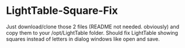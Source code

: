 # LightTable-Square-Fix
Just download/clone those 2 files (README not needed. obviously) and copy them to your /opt/LightTable folder.
Should fix LightTable showing squares instead of letters in dialog windows like open and save.
